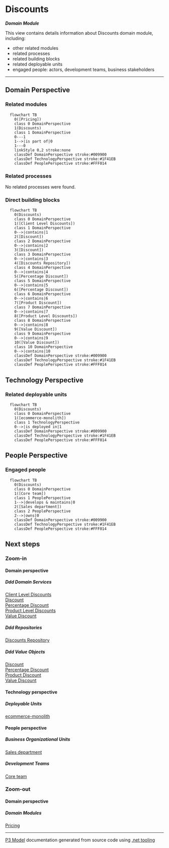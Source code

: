 ﻿
# Discounts

***Domain Module***  

This view contains details information about Discounts domain module, including:
- other related modules
- related processes
- related building blocks
- related deployable units
- engaged people: actors, development teams, business stakeholders  

---



## Domain Perspective


### Related modules

```mermaid
  flowchart TB
    0([Pricing])
    class 0 DomainPerspective
    1(Discounts)
    class 1 DomainPerspective
    0---1
    1-->|is part of|0
    1---0
    linkStyle 0,2 stroke:none
    classDef DomainPerspective stroke:#009900
    classDef TechnologyPerspective stroke:#1F41EB
    classDef PeoplePerspective stroke:#FFF014
```

### Related processes

No related processes were found.  

### Direct building blocks

```mermaid
  flowchart TB
    0(Discounts)
    class 0 DomainPerspective
    1([Client Level Discounts])
    class 1 DomainPerspective
    0-->|contains|1
    2([Discount])
    class 2 DomainPerspective
    0-->|contains|2
    3([Discount])
    class 3 DomainPerspective
    0-->|contains|3
    4([Discounts Repository])
    class 4 DomainPerspective
    0-->|contains|4
    5([Percentage Discount])
    class 5 DomainPerspective
    0-->|contains|5
    6([Percentage Discount])
    class 6 DomainPerspective
    0-->|contains|6
    7([Product Discount])
    class 7 DomainPerspective
    0-->|contains|7
    8([Product Level Discounts])
    class 8 DomainPerspective
    0-->|contains|8
    9([Value Discount])
    class 9 DomainPerspective
    0-->|contains|9
    10([Value Discount])
    class 10 DomainPerspective
    0-->|contains|10
    classDef DomainPerspective stroke:#009900
    classDef TechnologyPerspective stroke:#1F41EB
    classDef PeoplePerspective stroke:#FFF014
```

## Technology Perspective


### Related deployable units

```mermaid
  flowchart TB
    0(Discounts)
    class 0 DomainPerspective
    1([ecommerce-monolith])
    class 1 TechnologyPerspective
    0-->|is deployed in|1
    classDef DomainPerspective stroke:#009900
    classDef TechnologyPerspective stroke:#1F41EB
    classDef PeoplePerspective stroke:#FFF014
```

## People Perspective


### Engaged people

```mermaid
  flowchart TB
    0(Discounts)
    class 0 DomainPerspective
    1([Core team])
    class 1 PeoplePerspective
    1-->|develops & maintains|0
    2([Sales department])
    class 2 PeoplePerspective
    2-->|owns|0
    classDef DomainPerspective stroke:#009900
    classDef TechnologyPerspective stroke:#1F41EB
    classDef PeoplePerspective stroke:#FFF014
```

## Next steps


### Zoom-in


#### Domain perspective


##### Ddd Domain Services

[Client Level Discounts](ClientLevelDiscounts.md)  
[Discount](Discount.md)  
[Percentage Discount](PercentageDiscount.md)  
[Product Level Discounts](ProductLevelDiscounts.md)  
[Value Discount](ValueDiscount.md)  

##### Ddd Repositories

[Discounts Repository](DiscountsRepository.md)  

##### Ddd Value Objects

[Discount](Discount.md)  
[Percentage Discount](PercentageDiscount.md)  
[Product Discount](ProductDiscount.md)  
[Value Discount](ValueDiscount.md)  

#### Technology perspective


##### Deployable Units

[ecommerce-monolith](../../../../../Technology/DeployableUnits/EcommerceMonolith.md)  

#### People perspective


##### Business Organizational Units

[Sales department](../../../../../People/BusinessOrganizationalUnits/SalesDepartment.md)  

##### Development Teams

[Core team](../../../../../People/DevelopmentTeams/CoreTeam.md)  

### Zoom-out


#### Domain perspective


##### Domain Modules

[Pricing](../Pricing.md)  

---

[P3 Model](https://github.com/P3-model/P3-model) documentation generated from source code using [.net tooling](https://github.com/P3-model/P3-model-dotnet)